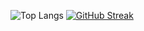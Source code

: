 ![Top Langs](https://github-readme-stats.vercel.app/api/top-langs/?username=Igor5667&layout=compact&theme=dark) [![GitHub Streak](https://streak-stats.demolab.com?user=Igor5667&theme=dark&card_width=300&card_height=165&hide_total_contributions=true&hide_longest_streak=true)](https://git.io/streak-stats)
